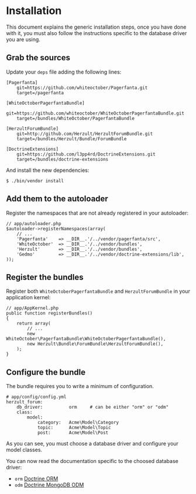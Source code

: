 Installation
============

This document explains the generic installation steps, once you have done with
it, you must also follow the instructions specific to the database driver you
are using.

Grab the sources
----------------

Update your `deps` file adding the following lines:

    [Pagerfanta]
        git=https://github.com/whiteoctober/Pagerfanta.git
        target=/pagerfanta

    [WhiteOctoberPagerfantaBundle]
        git=https://github.com/whiteoctober/WhiteOctoberPagerfantaBundle.git
        target=/bundles/WhiteOctober/PagerfantaBundle

    [HerzultForumBundle]
        git=http://github.com/Herzult/HerzultForumBundle.git
        target=/bundles/Herzult/Bundle/ForumBundle

    [DoctrineExtensions]
        git=https://github.com/l3pp4rd/DoctrineExtensions.git
        target=/bundles/doctrine-extensions

And install the new dependencies:

    $ ./bin/vendor install

Add them to the autoloader
--------------------------

Register the namespaces that are not already registered in your autoloader:

    // app/autoloader.php
    $autoloader->registerNamespaces(array(
        // ...
        'Pagerfanta'    => __DIR__.'/../vendor/pagerfanta/src',
        'WhiteOctober'  => __DIR__.'/../vendor/bundles',
        'Herzult'       => __DIR__.'/../vendor/bundles',
        'Gedmo'         => __DIR__.'/../vendor/doctrine-extensions/lib',
    ));

Register the bundles
--------------------

Register both `WhiteOctoberPagerfantaBundle` and `HerzultForumBundle` in your
application kernel:

    // app/AppKernel.php
    public function registerBundles()
    {
        return array(
            // ...
            new WhiteOctober\PagerfantaBundle\WhiteOctoberPagerfantaBundle(),
            new Herzult\Bundle\ForumBundle\HerzultForumBundle(),
        );
    }

Configure the bundle
--------------------

The bundle requires you to write a minimum of configuration.

    # app/config/config.yml
    herzult_forum:
        db_driver:          orm     # can be either "orm" or "odm"
        class:
            model:
                category:   Acme\Model\Category
                topic:      Acme\Model\Topic
                post:       Acme\Model\Post

As you can see, you must choose a database driver and configure your model
classes.

You can now read the documentation specific to the choosed database driver:

 - `orm` [Doctrine ORM][doctrine-orm]
 - `odm` [Doctrine MongoDB ODM][doctrine-mongodb-odm]

 [doctrine-orm]: doctrine-orm.markdown
 [doctrine-mongodb-odm]: doctrine-mongodb-odm.markdown
